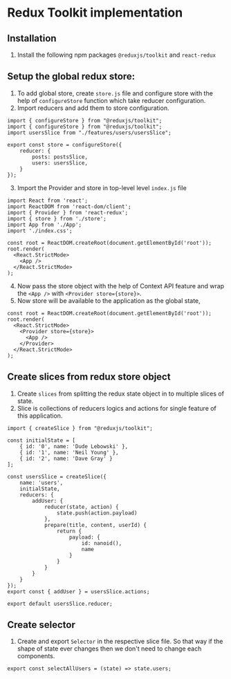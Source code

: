# Redux Toolkit implementation

## Installation
1. Install the following npm packages `@reduxjs/toolkit` and `react-redux` 

## Setup the global redux store:
1. To add global store, create `store.js` file and configure store with the help of `configureStore` function which take reducer configuration.
2. Import reducers and add them to store configuration.

```
import { configureStore } from "@reduxjs/toolkit";
import { configureStore } from "@reduxjs/toolkit";
import usersSlice from "./features/users/usersSlice";

export const store = configureStore({
    reducer: {
        posts: postsSlice,
        users: usersSlice,
    }
});
```

3. Import the Provider and store in top-level level `index.js` file
```
import React from 'react';
import ReactDOM from 'react-dom/client';
import { Provider } from 'react-redux';
import { store } from './store';
import App from './App';
import './index.css';

const root = ReactDOM.createRoot(document.getElementById('root'));
root.render(
  <React.StrictMode>
    <App />
  </React.StrictMode>
);

```
4. Now pass the store object with the help of Context API feature and wrap the `<App />` with `<Provider store={store}>`.
5. Now store will be available to the application as the global state,
```
const root = ReactDOM.createRoot(document.getElementById('root'));
root.render(
  <React.StrictMode>
    <Provider store={store}>
      <App />
    </Provider>
  </React.StrictMode>
);
```
## Create slices from redux store object
1. Create `slices` from splitting the redux state object in to multiple slices of state.
2. Slice is collections of reducers logics and actions for single feature of this application.
```
import { createSlice } from "@reduxjs/toolkit";

const initialState = [
    { id: '0', name: 'Dude Lebowski' },
    { id: '1', name: 'Neil Young' },
    { id: '2', name: 'Dave Gray' }
];

const usersSlice = createSlice({
    name: 'users',
    initialState,
    reducers: {
        addUser: {
            reducer(state, action) {
                state.push(action.payload)
            },
            prepare(title, content, userId) {
                return {
                    payload: {
                        id: nanoid(),
                        name
                    }
                }
            }
        }
    }
});
export const { addUser } = usersSlice.actions;

export default usersSlice.reducer;
```

## Create selector
1. Create and export `Selector` in the respective slice file. So that way if the shape of state ever changes then we don't need to change each components.
```
export const selectAllUsers = (state) => state.users;
```